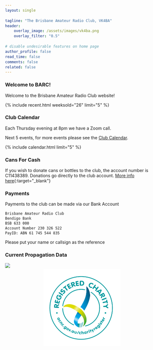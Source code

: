 ```yaml
---
layout: single

tagline: "The Brisbane Amateur Radio Club, VK4BA"
header:
    overlay_image: /assets/images/vk4ba.png
    overlay_filter: "0.5"

# disable undesirable features on home page
author_profile: false
read_time: false
comments: false
related: false
---
```



### Welcome to BARC!

Welcome to the Brisbane Amateur Radio Club website!

{% include recent.html weeksold="26" limit="5" %}

### Club Calendar

Each Thursday evening at 8pm we have a Zoom call.

Next 5 events, for more events please see the [Club Calendar](/calendar/).

{% include calendar.html limit="5" %}

### Cans For Cash
If you wish to donate cans or bottles to the club, the account number is C11438389.
Donations go directly to the club account.
[More info here](http://www.containersforchange.com.au/qld/how-it-works/){:target="_blank"}

### Payments
Payments to the club can be made via our Bank Account

```
Brisbane Amateur Radio Club
Bendigo Bank
BSB 633 000
Account Number 230 326 522
PayID: ABN 61 745 544 835
```
Please put your name or callsign as the reference

### Current Propagation Data

<a href="http://www.hamqsl.com/solar.html" title="Click to add Solar-Terrestrial Data to your website!">
    <img src="http://www.hamqsl.com/solar101vhfpic.php?muf=drwn" />
</a>

<div style="display: flex; justify-content: center;">
  <img src="/assets/images/ACNC-Registered-Charity-Logo_RGB.png" width="50%" height="50%">
</div>